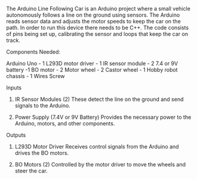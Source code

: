The Arduino Line Following Car is an Arduino project where a small vehicle autonomously follows a line on the ground using sensors. The Arduino reads sensor data and adjusts the motor speeds to keep the car on the path. In order to run this device there needs to be C++. The code consists of pins being set up, calibrating the sensor and loops that keep the car on track. 



Components Needed:

Arduino Uno - 1
L293D motor driver - 1
IR sensor module - 2 
7.4 or 9V battery -1 
BO motor - 2 
Motor wheel - 2 
Castor wheel - 1 
Hobby robot chassis - 1 
Wires
Screw




 Inputs

1. IR Sensor Modules (2) These detect the line on the ground and send signals to the Arduino.

2. Power Supply (7.4V or 9V Battery) Provides the necessary power to the Arduino, motors, and other components.

 Outputs

1. L293D Motor Driver
Receives control signals from the Arduino and drives the BO motors.

2. BO Motors (2) Controlled by the motor driver to move the wheels and steer the car.
